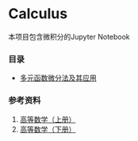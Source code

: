 Calculus
=========

本项目包含微积分的Jupyter Notebook

### 目录
- [多元函数微分法及其应用](https://github.com/reata/Calculus/blob/master/Multivariable%20Differential%20Calculus%20and%20its%20Application.ipynb)

### 参考资料
1. [高等数学（上册）](https://book.douban.com/subject/2112359/)
2. [高等数学（下册）](https://book.douban.com/subject/2195654/)

